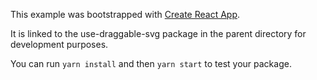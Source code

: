This example was bootstrapped with [Create React App](https://github.com/facebook/create-react-app).

It is linked to the use-draggable-svg package in the parent directory for development purposes.

You can run `yarn install` and then `yarn start` to test your package.
